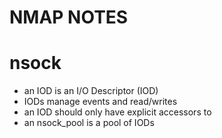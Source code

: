 # NMAP NOTES

# nsock
    
 - an IOD is an I/O Descriptor (IOD)
 - IODs manage events and read/writes
 - an IOD should only have explicit accessors to
 - an nsock_pool is a pool of IODs